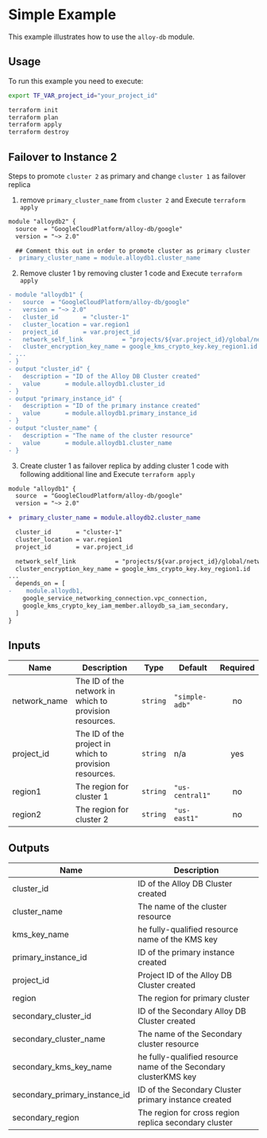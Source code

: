 # Simple Example

This example illustrates how to use the `alloy-db` module.

## Usage

To run this example you need to execute:

```bash
export TF_VAR_project_id="your_project_id"
```

```bash
terraform init
terraform plan
terraform apply
terraform destroy
```

## Failover to Instance 2

Steps to promote `cluster 2` as primary and change `cluster 1` as failover replica

1) remove  `primary_cluster_name` from `cluster 2` and Execute `terraform apply`

```diff
module "alloydb2" {
  source  = "GoogleCloudPlatform/alloy-db/google"
  version = "~> 2.0"

  ## Comment this out in order to promote cluster as primary cluster
-  primary_cluster_name = module.alloydb1.cluster_name
```

2) Remove cluster 1 by removing cluster 1 code and Execute `terraform apply`

```diff
- module "alloydb1" {
-   source  = "GoogleCloudPlatform/alloy-db/google"
-   version = "~> 2.0"
-   cluster_id       = "cluster-1"
-   cluster_location = var.region1
-   project_id       = var.project_id
-   network_self_link           = "projects/${var.project_id}/global/networks/${var.network_name}"
-   cluster_encryption_key_name = google_kms_crypto_key.key_region1.id
- ...
- }
- output "cluster_id" {
-   description = "ID of the Alloy DB Cluster created"
-   value       = module.alloydb1.cluster_id
- }
- output "primary_instance_id" {
-   description = "ID of the primary instance created"
-   value       = module.alloydb1.primary_instance_id
- }
- output "cluster_name" {
-   description = "The name of the cluster resource"
-   value       = module.alloydb1.cluster_name
- }
```

3) Create cluster 1 as failover replica by adding cluster 1 code with following additional line and Execute `terraform apply`

```diff
module "alloydb1" {
  source  = "GoogleCloudPlatform/alloy-db/google"
  version = "~> 2.0"

+  primary_cluster_name = module.alloydb2.cluster_name

  cluster_id       = "cluster-1"
  cluster_location = var.region1
  project_id       = var.project_id

  network_self_link           = "projects/${var.project_id}/global/networks/${var.network_name}"
  cluster_encryption_key_name = google_kms_crypto_key.key_region1.id
...
  depends_on = [
-    module.alloydb1,
    google_service_networking_connection.vpc_connection,
    google_kms_crypto_key_iam_member.alloydb_sa_iam_secondary,
  ]
}
```

<!-- BEGINNING OF PRE-COMMIT-TERRAFORM DOCS HOOK -->
## Inputs

| Name | Description | Type | Default | Required |
|------|-------------|------|---------|:--------:|
| network\_name | The ID of the network in which to provision resources. | `string` | `"simple-adb"` | no |
| project\_id | The ID of the project in which to provision resources. | `string` | n/a | yes |
| region1 | The region for cluster 1 | `string` | `"us-central1"` | no |
| region2 | The region for cluster 2 | `string` | `"us-east1"` | no |

## Outputs

| Name | Description |
|------|-------------|
| cluster\_id | ID of the Alloy DB Cluster created |
| cluster\_name | The name of the cluster resource |
| kms\_key\_name | he fully-qualified resource name of the KMS key |
| primary\_instance\_id | ID of the primary instance created |
| project\_id | Project ID of the Alloy DB Cluster created |
| region | The region for primary cluster |
| secondary\_cluster\_id | ID of the Secondary Alloy DB Cluster created |
| secondary\_cluster\_name | The name of the Secondary cluster resource |
| secondary\_kms\_key\_name | he fully-qualified resource name of the Secondary clusterKMS key |
| secondary\_primary\_instance\_id | ID of the Secondary Cluster primary instance created |
| secondary\_region | The region for cross region replica secondary cluster |

<!-- END OF PRE-COMMIT-TERRAFORM DOCS HOOK -->

